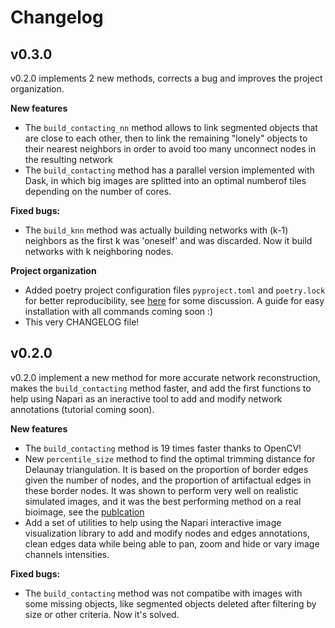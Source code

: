 # Changelog

## v0.3.0

v0.2.0 implements 2 new methods, corrects a bug and improves the project organization.

**New features**

- The `build_contacting_nn` method allows to link segmented objects that are close to each other, then to link the remaining "lonely" objects to their nearest neighbors in order to avoid too many unconnect nodes in the resulting network
- The `build_contacting` method has a parallel version implemented with Dask, in which big images are splitted into an optimal numberof tiles depending on the number of cores.

**Fixed bugs:**

- The `build_knn` method was actually building networks with (k-1) neighbors as the first k was 'oneself' and was discarded. Now it build networks with k neighboring nodes.

**Project organization**

- Added poetry project configuration files `pyproject.toml` and `poetry.lock` for better reproducibility, see [here](https://modelpredict.com/python-dependency-management-tools) for some discussion. A guide for easy installation with all commands coming soon :)
- This very CHANGELOG file!


## v0.2.0

v0.2.0 implement a new method for more accurate network reconstruction, makes the `build_contacting` method faster, and add the first functions to help using Napari as an ineractive tool to add and modify network annotations (tutorial coming soon).

**New features**

- The `build_contacting` method is 19 times faster thanks to OpenCV!
- New `percentile_size` method to find the optimal trimming distance for Delaunay triangulation. It is based on the proportion of border edges given the number of nodes, and the proportion of artifactual edges in these border nodes. It was shown to perform very well on realistic simulated images, and it was the best performing method on a real bioimage, see the [publcation](https://doi.org/10.1093/bioinformatics/btab490)
- Add a set of utilities to help using the Napari interactive image visualization library to add and modify nodes and edges annotations, clean edges data while being able to pan, zoom and hide or vary image channels intensities.

**Fixed bugs:**

- The `build_contacting` method was not compatibe with images with some missing objects, like segmented objects deleted after filtering by size or other criteria. Now it's solved.
